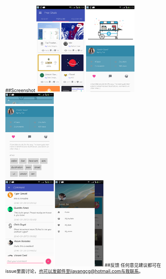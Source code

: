 
##Screenshot
<img src="./screenshot/screenshot0.png" width="30%" height="30%">
<img src="./screenshot/screenshot1.png" width="30%" height="30%">
<img src="./screenshot/screenshot2.png" width="30%" height="30%">  
<img src="./screenshot/screenshot3.png" width="30%" height="30%">
<img src="./screenshot/screenshot4.png" width="30%" height="30%">
##反馈
任何意见建议都可在issue里面讨论，也可以发邮件至jiayangcg@hotmail.com与我联系。
